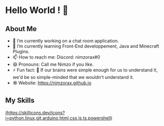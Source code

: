 # Hello World ! 👋

## About Me
- 🔭 I’m currently working on a chat room application.
- 🌱 I’m currently learning Front-End developpement, Java and Minecraft Plugins.
- 📫 How to reach me: Discord: nimzorax#0
- 😄 Pronouns: Call me Nimzo if you like.
- ⚡ Fun fact: 🧠 If our brains were simple enough for us to understand it, we'd be so simple-minded that we wouldn't understand it.
- 🕸️ Website: https://nimzorax.github.io

## My Skills
[(https://skillicons.dev/icons?i=python,linux,git,arduino,html,css,js,ts,powershell)](https://skillicons.dev)
